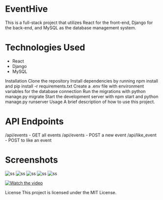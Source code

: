 # EventHive

This is a full-stack project that utilizes React for the front-end, Django for the back-end, and MySQL as the database management system.

# Technologies Used

<ul>
<li>React</li>
<li>Django</li>
<li>MySQL</li>
</ul>  
Installation
Clone the repository
Install dependencies by running npm install and pip install -r requirements.txt
Create a .env file with environment variables for the database connection
Run the migrations with python manage.py migrate
Start the development server with npm start and python manage.py runserver
Usage
A brief description of how to use this project.

# API Endpoints

/api/events - GET all events
/api/events - POST a new event
/api/like_event - POST to like an event

# Screenshots

![ss](https://imgur.com/g43fOxI.png)
![ss](https://imgur.com/UnM6pqP.png)
![ss](https://imgur.com/3wDCBDk.png)
![ss](https://imgur.com/dPs1P3v.png)
![ss](https://imgur.com/UdiuPUC.png)

[![Watch the video](https://img.youtube.com/vi/3kFA_dAsXdU/0.jpg)](https://www.youtube.com/watch?v=3kFA_dAsXdU)

License
This project is licensed under the MIT License.
